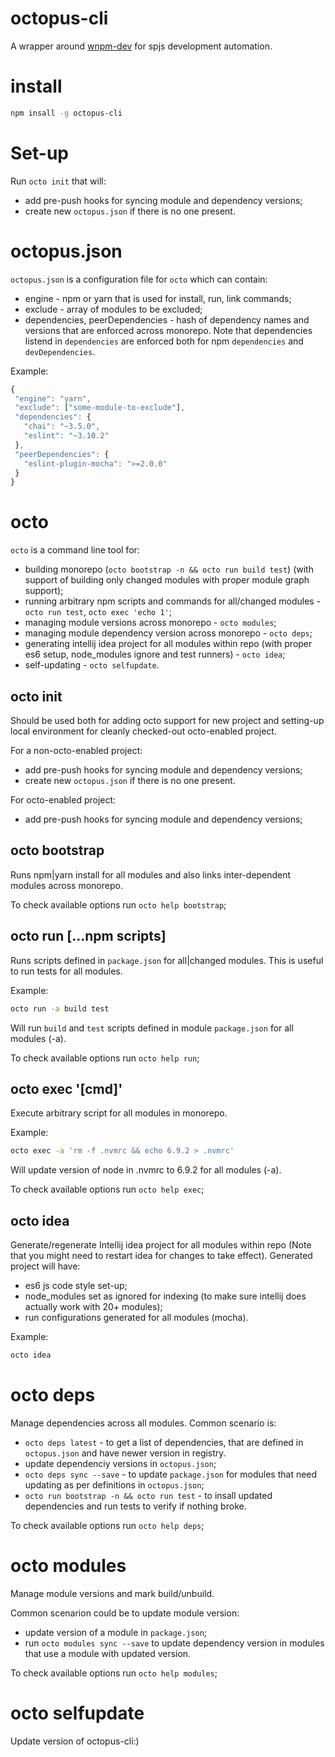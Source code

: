 # octopus-cli

A wrapper around [wnpm-dev](https://github.com/wix-private/wnpm/tree/master/wnpm-dev) for spjs development automation.

# install

```bash
npm insall -g octopus-cli
```

# Set-up

Run `octo init` that will:
 - add pre-push hooks for syncing module and dependency versions;
 - create new `octopus.json` if there is no one present.

# octopus.json

`octopus.json` is a configuration file for `octo` which can contain:
 - engine - npm or yarn that is used for install, run, link commands;
 - exclude - array of modules to be excluded;
 - dependencies, peerDependencies - hash of dependency names and versions that are enforced across monorepo. Note that dependencies listend in `dependencies` are enforced both for npm `dependencies` and `devDependencies`.
 
 Example:
 ```js
 {
  "engine": "yarn",
  "exclude": ["some-module-to-exclude"],
  "dependencies": {
    "chai": "~3.5.0",
    "eslint": "~3.10.2"
  },
  "peerDependencies": {
    "eslint-plugin-mocha": ">=2.0.0"
  }
}
 ```

# octo

`octo` is a command line tool for:
 - building monorepo (`octo bootstrap -n && octo run build test`) (with support of building only changed modules with proper module graph support);
 - running arbitrary npm scripts and commands for all/changed modules - `octo run test`, `octo exec 'echo 1'`;
 - managing module versions across monorepo - `octo modules`;
 - managing module dependency version across monorepo - `octo deps`;
 - generating intellij idea project for all modules within repo (with proper es6 setup, node_modules ignore and test runners) - `octo idea`;
 - self-updating - `octo selfupdate`.
 
## octo init

Should be used both for adding octo support for new project and setting-up local environment for cleanly checked-out octo-enabled project.

For a non-octo-enabled project:
 - add pre-push hooks for syncing module and dependency versions;
 - create new `octopus.json` if there is no one present.

For octo-enabled project:
 - add pre-push hooks for syncing module and dependency versions; 
 
## octo bootstrap

Runs npm|yarn install for all modules and also links inter-dependent modules across monorepo.

To check available options run `octo help bootstrap`;

## octo run [...npm scripts]

Runs scripts defined in `package.json` for all|changed modules. This is useful to run tests for all modules.

Example:
```bash
octo run -a build test
```

Will run `build` and `test` scripts defined in module `package.json` for all modules (-a).

To check available options run `octo help run`;

## octo exec '[cmd]'

Execute arbitrary script for all modules in monorepo.

Example:
```bash
octo exec -a 'rm -f .nvmrc && echo 6.9.2 > .nvmrc'
```

Will update version of node in .nvmrc to 6.9.2 for all modules (-a).

To check available options run `octo help exec`;

## octo idea

Generate/regenerate Intellij idea project for all modules within repo (Note that you might need to restart idea for changes to take effect). Generated project will have:
 - es6 js code style set-up;
 - node_modules set as ignored for indexing (to make sure intellij does actually work with 20+ modules);
 - run configurations generated for all modules (mocha).

Example:
```bash
octo idea
```

# octo deps

Manage dependencies across all modules. Common scenario is:
 - `octo deps latest` - to get a list of dependencies, that are defined in `octopus.json` and have newer version in registry.
 - update dependenciy versions in `octopus.json`;
 - `octo deps sync --save` - to update `package.json` for modules that need updating as per definitions in `octopus.json`;
 - `octo run bootstrap -n && octo run test` - to insall updated dependencies and run tests to verify if nothing broke.

To check available options run `octo help deps`;

# octo modules

Manage module versions and mark build/unbuild.

Common scenarion could be to update module version:
 - update version of a module in `package.json`;
 - run `octo modules sync --save` to update dependency version in modules that use a module with updated version.

To check available options run `octo help modules`;

# octo selfupdate

Update version of octopus-cli:)
